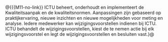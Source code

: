 @{{{M11-no-link}}
ICTU beheert, onderhoudt en implementeert de Kwaliteitsaanpak en de kwaliteitsnormen. Aanpassingen zijn gebaseerd op praktijkervaring, nieuwe inzichten en nieuwe mogelijkheden voor meting en analyse. Iedere medewerker kan wijzigingsvoorstellen indienen bij ICTU. ICTU behandelt de wijzigingsvoorstellen, kiest de te nemen actie bij elk wijzigingsvoorstel en legt de wijzigingsvoorstellen en besluiten vast.}@
